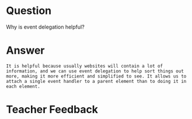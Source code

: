 # Question
Why is event delegation helpful?

# Answer
    It is helpful because usually websites will contain a lot of information, and we can use event delegation to help sort things out more, making it more efficient and simplified to see. It allows us to attach a single event handler to a parent element than to doing it in each element. 

# Teacher Feedback